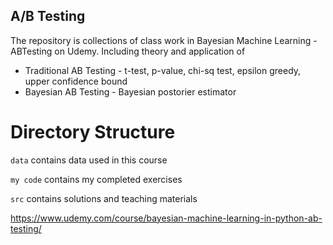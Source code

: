 ## A/B Testing

The repository is collections of class work in Bayesian Machine Learning - ABTesting on Udemy.
Including theory and application of
- Traditional AB Testing - t-test, p-value, chi-sq test, epsilon greedy, upper confidence bound
- Bayesian AB Testing - Bayesian postorier estimator

# Directory Structure

`data` contains data used in this course

`my code` contains my completed exercises

`src` contains solutions and teaching materials



https://www.udemy.com/course/bayesian-machine-learning-in-python-ab-testing/
